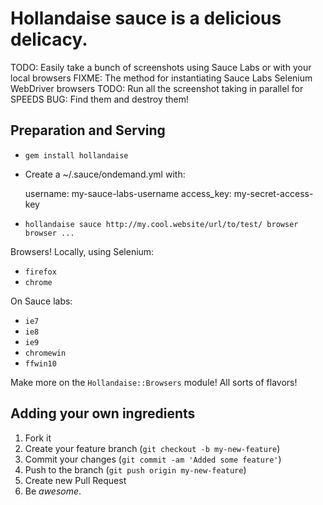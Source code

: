 # Hollandaise sauce is a delicious delicacy.

TODO: Easily take a bunch of screenshots using Sauce Labs or with your local browsers
FIXME: The method for instantiating Sauce Labs Selenium WebDriver browsers
TODO: Run all the screenshot taking in parallel for SPEEDS
BUG: Find them and destroy them!

## Preparation and Serving

* `gem install hollandaise`
* Create a ~/.sauce/ondemand.yml with:

    username: my-sauce-labs-username
    access_key: my-secret-access-key

* `hollandaise sauce http://my.cool.website/url/to/test/ browser browser ...`

Browsers! Locally, using Selenium:

* `firefox`
* `chrome`

On Sauce labs:

* `ie7`
* `ie8`
* `ie9`
* `chromewin`
* `ffwin10`

Make more on the `Hollandaise::Browsers` module! All sorts of flavors!

## Adding your own ingredients

1. Fork it
2. Create your feature branch (`git checkout -b my-new-feature`)
3. Commit your changes (`git commit -am 'Added some feature'`)
4. Push to the branch (`git push origin my-new-feature`)
5. Create new Pull Request
6. Be *awesome*.
